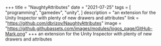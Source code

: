 +++
title = "NaughtyAttributes"
date = "2021-07-25"
tags = [
    "programming",
    "gamedev",
    "unity",
]
description = "an extension for the Unity Inspector with plenty of new drawers and attributes"
link = "https://github.com/dbrizov/NaughtyAttributes"
image = "https://github.githubassets.com/images/modules/logos_page/GitHub-Mark.png"
+++
an extension for the Unity Inspector with plenty of new drawers and attributes
